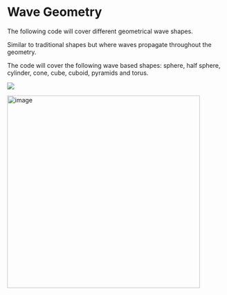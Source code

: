 # Wave Geometry

The following code will cover different geometrical wave shapes.

Similar to traditional shapes but where waves propagate throughout the geometry.

The code will cover the following wave based shapes: sphere, half sphere, cylinder, cone, cube, cuboid, pyramids and torus.

![](https://github.com/brinpat/Wave-Geometry/blob/main/torus_wave.gif)

<img width="445" alt="image" src="https://github.com/brinpat/Wave-Geometry/assets/94605936/72d3e65e-aeba-4ff1-b02a-f1d52dcba8aa">

